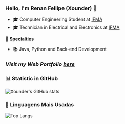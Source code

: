 ### Hello, I'm Renan Fellipe (Xounder) 👋

- 🎓 Computer Engineering Student at [IFMA](https://santaines.ifma.edu.br)
- 🎓 Technician in Electrical and Electronics at [IFMA](https://santaines.ifma.edu.br)

📱 **Specialties**

- 📚 Java, Python and Back-end Development

### _Visit my ***Web Portfolio*** [here](https://portfolio-renan-fellipes-projects.vercel.app)_

### 📊 Statistic in GitHub

![Xounder's GitHub stats](https://github-readme-stats.vercel.app/api?username=Xounder&show_icons=true&theme=dracula)
  
### 🚀 Linguagens Mais Usadas

![Top Langs](https://github-readme-stats.vercel.app/api/top-langs/?username=Xounder&layout=compact)
